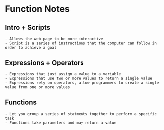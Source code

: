 # Function Notes
## Intro + Scripts
    - Allows the web page to be more interactive
    - Script is a series of instructions that the computer can follow in order to achieve a goal
## Expressions + Operators
    - Expressions that just assign a value to a variable
    - Expressions that use two or more values to return a single value
    - Expressions rely on operators, allow programmers to create a single value from one or more values
## Functions
    - Let you group a series of statments together to perform a specific task
    - Functions take parameters and may return a value
    